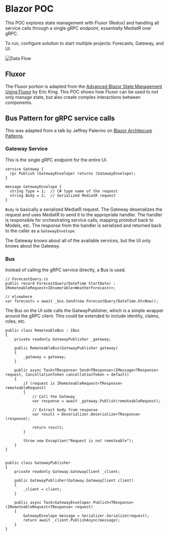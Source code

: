 # Blazor POC

This POC explores state management with Fluxor (Redux) and handling all service calls through a single gRPC endpoint, essentially MediatR over gRPC.

To run, configure solution to start multiple projects: Forecasts, Gateway, and UI.

![Data Flow](/img/flow.jpg?raw=true "Data Flow")

## Fluxor
The Fluxor portion is adapted from the [Advanced Blazor State Management Using Fluxor](https://dev.to/mr_eking/advanced-blazor-state-management-using-fluxor-part-1-696) by Eric King.
This POC shows how Fluxor can be used to not only manage state, but also create complex interactions between components.

## Bus Pattern for gRPC service calls
This was adapted from a talk by Jeffrey Palermo on [Blazor Architecure Patterns](https://www.youtube.com/watch?v=SxfUHLAfC8k).

### Gateway Service ###
This is the single gRPC endpoint for the entire UI.

```
service Gateway {
  rpc Publish (GatewayEnvelope) returns (GatewayEnvelope);
}

message GatewayEnvelope {
  string Type = 1;  // C# type name of the request
  string Body = 2;  // Serialized MediatR request
}
```

<code>Body</code> is basically a serialized MediatR request. The Gateway deserializes the request and uses MediatR to send it to the appropriate handler. The handler is responsible for
orchestrating service calls, mapping protobuf back to Models, etc. The response from the handler is serialized and returned back to the caller as a <code>GatewayEnvelope</code>.

The Gateway knows about all of the available services, but the UI only knows about the Gateway.

### Bus ###
Instead of calling the gRPC service directly, a Bus is used.

```
// ForecastQuery.cs
public record ForecastQuery(DateTime StartDate) : IRemoteableRequest<IEnumerable<WeatherForecast>>;

// elsewhere
var forecasts = await _bus.Send(new ForecastQuery(DateTime.UtcNow));
```

The Bus on the UI side calls the GatwayPublisher, which is a simple wrapper around the gRPC client. This could be extended
to include identity, claims, roles, etc.

```
public class RemoteableBus : IBus
{
    private readonly GatewayPublisher _gateway;

    public RemoteableBus(GatewayPublisher gateway)
    {
        _gateway = gateway;
    }

    public async Task<TResponse> Send<TResponse>(IMessage<TResponse> request, CancellationToken cancellationToken = default)
    {
        if (request is IRemoteableRequest<TResponse> remoteableRequest)
        {
            // Call the Gateway
            var response = await _gateway.Publish(remoteableRequest);

            // Extract body from response
            var result = Deserializer.Deserialize<TResponse>(response);

            return result;
        }

        throw new Exception("Request is not remoteable");
    }
}


public class GatewayPublisher
{
    private readonly Gateway.GatewayClient _client;

    public GatewayPublisher(Gateway.GatewayClient client)
    {
        _client = client;
    }

    public async Task<GatewayEnvelope> Publish<TResponse>(IRemoteableRequest<TResponse> request)
    {
        GatewayEnvelope message = Serializer.Serialize(request);
        return await _client.PublishAsync(message);
    }
}

```

